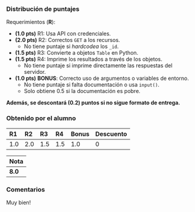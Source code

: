 
### Distribución de puntajes

Requerimientos (**R**):

* **(1.0 pts)** R1: Usa API con credenciales.
* **(2.0 pts)** R2: Correctos `GET` a los recursos.
  * No tiene puntaje si *hardcodea* los `_id`.
* **(1.5 pts)** R3: Convierte a objetos `Table` en Python.
* **(1.5 pts)** R4: Imprime los resultados a través de los objetos.
  * No tiene puntaje si imprime directamente las respuestas del servidor.
* **(1.0 pts)** **BONUS**: Correcto uso de argumentos o variables de entorno.
  * No tiene puntaje si falta documentación o usa `input()`.
  * Solo obtiene 0.5 si la documentación es pobre.

**Además, se descontará (0.2) puntos si no sigue formato de entrega.**

### Obtenido por el alumno
| R1 | R2 | R3 | R4 | Bonus | Descuento |
|:---|:---|:---|:---|:---|:----------|
| 1.0 | 2.0 | 1.5 | 1.5 | 1.0 | 0 |

| Nota |
|:-----|
| **8.0** |

### Comentarios

Muy bien!
